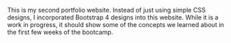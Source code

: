 This is my second portfolio website. Instead of just using simple CSS designs, I incorporated Bootstrap 4 designs into this website. While it is a work in progress, it should show some of the concepts we learned about in the first few weeks of the bootcamp.
